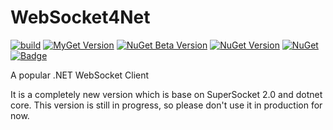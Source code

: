 # WebSocket4Net

[![build](https://github.com/kerryjiang/WebSocket4Net/workflows/build/badge.svg)](https://travis-ci.org/kerryjiang/WebSocket4Net)
[![MyGet Version](https://img.shields.io/myget/websocket4net/vpre/WebSocket4Net)](https://www.myget.org/feed/websocket4net/package/nuget/WebSocket4Net)
[![NuGet Beta Version](https://img.shields.io/nuget/vpre/WebSocket4Net.svg?style=flat)](https://www.nuget.org/packages/WebSocket4Net/)
[![NuGet Version](https://img.shields.io/nuget/v/WebSocket4Net.svg?style=flat)](https://www.nuget.org/packages/WebSocket4Net/)
[![NuGet](https://img.shields.io/nuget/dt/WebSocket4Net.svg)](https://www.nuget.org/packages/WebSocket4Net)
[![Badge](https://img.shields.io/badge/link-996.icu-red.svg)](https://996.icu/#/en_US)


A popular .NET WebSocket Client

It is a completely new version which is base on SuperSocket 2.0 and dotnet core.
This version is still in progress, so please don't use it in production for now.
